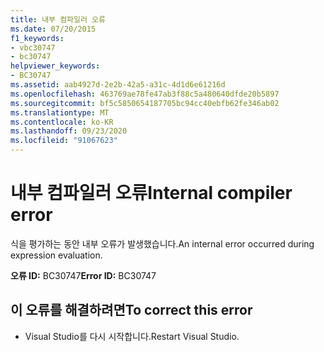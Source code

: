 ```yaml
---
title: 내부 컴파일러 오류
ms.date: 07/20/2015
f1_keywords:
- vbc30747
- bc30747
helpviewer_keywords:
- BC30747
ms.assetid: aab4927d-2e2b-42a5-a31c-4d1d6e61216d
ms.openlocfilehash: 463769ae78fe47ab3f88c5a480640dfde20b5897
ms.sourcegitcommit: bf5c5850654187705bc94cc40ebfb62fe346ab02
ms.translationtype: MT
ms.contentlocale: ko-KR
ms.lasthandoff: 09/23/2020
ms.locfileid: "91067623"
---
```

# <a name="internal-compiler-error"></a><span data-ttu-id="a3206-102">내부 컴파일러 오류</span><span class="sxs-lookup"><span data-stu-id="a3206-102">Internal compiler error</span></span>

<span data-ttu-id="a3206-103">식을 평가하는 동안 내부 오류가 발생했습니다.</span><span class="sxs-lookup"><span data-stu-id="a3206-103">An internal error occurred during expression evaluation.</span></span>  
  
 <span data-ttu-id="a3206-104">**오류 ID:** BC30747</span><span class="sxs-lookup"><span data-stu-id="a3206-104">**Error ID:** BC30747</span></span>  
  
## <a name="to-correct-this-error"></a><span data-ttu-id="a3206-105">이 오류를 해결하려면</span><span class="sxs-lookup"><span data-stu-id="a3206-105">To correct this error</span></span>  
  
- <span data-ttu-id="a3206-106">Visual Studio를 다시 시작합니다.</span><span class="sxs-lookup"><span data-stu-id="a3206-106">Restart Visual Studio.</span></span>  
